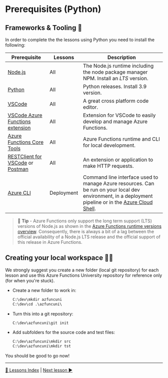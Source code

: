 # Prerequisites (Python)

## Frameworks & Tooling 🧰

In order to complete the the lessons using Python you need to install the following:

|Prerequisite|Lessons|Description
|-|-|-
|[Node.js](https://nodejs.org/en/download/)|All| The Node.js runtime including the node package manager NPM. Install an _LTS_ version.
|[Python](https://www.python.org/downloads/)|All| Python releases. Install 3.9 version.
|[VSCode](https://code.visualstudio.com/Download)|All|A great cross platform code editor.
|[VSCode Azure Functions extension](https://github.com/Microsoft/vscode-azurefunctions)|All|Extension for VSCode to easily develop and manage Azure Functions.
|[Azure Functions Core Tools](https://github.com/Azure/azure-functions-core-tools)|All|Azure Functions runtime and CLI for local development.
|[RESTClient for VSCode](https://marketplace.visualstudio.com/items?itemName=humao.rest-client) or [Postman](https://www.postman.com/)|All|An extension or  application to make HTTP requests.
|[Azure CLI](https://docs.microsoft.com/en-us/cli/azure/what-is-azure-cli)|Deployment|Command line interface used to manage Azure resources. Can be run on your local dev environment, in a deployment pipeline or in the [Azure Cloud Shell](https://docs.microsoft.com/en-us/azure/cloud-shell/overview).

> 📝 **Tip** - Azure Functions only support the long term support (LTS) versions of Node.js as shown in the [Azure Functions runtime versions overview](https://docs.microsoft.com/en-us/azure/azure-functions/functions-versions). Consequently, there is always a bit of a lag between the official availability of a Node.js LTS release and the official support of this release in Azure Functions.

## Creating your local workspace 👩‍💻

We strongly suggest you create a new folder (local git repository) for each lesson and use this Azure Functions University repository for reference only (for when you're stuck).

- Create a new folder to work in:

    ```cmd
    C:\dev\mkdir azfuncuni
    C:\dev\cd .\azfuncuni\
    ```

- Turn this into a git repository:

    ```cmd
    C:\dev\azfuncuni\git init
    ```

- Add subfolders for the source code and test files:

    ```cmd
    C:\dev\azfuncuni\mkdir src
    C:\dev\azfuncuni\mkdir tst
    ```

You should be good to go now!

---
[🔼 Lessons Index](../../README.md) | [Next lesson ▶](../http/http-lesson-ts.md)
